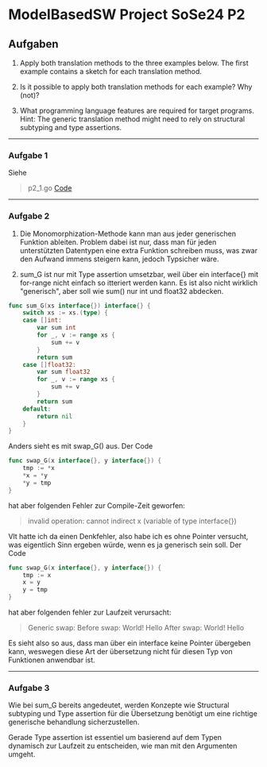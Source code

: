 # ModelBasedSW Project SoSe24 P2

## Aufgaben

1. Apply both translation methods to the three examples below. The first example contains a sketch for each translation method.

2. Is it possible to apply both translation methods for each example? Why (not)?

3. What programming language features are required for target programs. Hint: The generic translation method might need to rely on structural subtyping and type assertions.

---

### Aufgabe 1

Siehe
> p2_1.go [Code](https://github.com/R3mig/ss24_MBSW/blob/main/p2_1.go)
---

### Aufgabe 2

1. Die Monomorphization-Methode kann man aus jeder generischen Funktion ableiten. Problem dabei ist nur, dass man für jeden unterstützten Datentypen eine extra Funktion schreiben muss, was zwar den Aufwand immens steigern kann, jedoch Typsicher wäre.

2. sum_G ist nur mit Type assertion umsetzbar, weil über ein interface{} mit for-range nicht einfach so itteriert werden kann. Es ist also nicht wirklich "generisch", aber soll wie sum() nur int und float32 abdecken.

```Go
func sum_G(xs interface{}) interface{} {
	switch xs := xs.(type) {
	case []int:
		var sum int
		for _, v := range xs {
			sum += v
		}
		return sum
	case []float32:
		var sum float32
		for _, v := range xs {
			sum += v
		}
		return sum
	default:
		return nil 
	}
}
```

Anders sieht es mit swap_G() aus.
Der Code

```Go
func swap_G(x interface{}, y interface{}) {
	tmp := *x
	*x = *y
	*y = tmp
}
```

hat aber folgenden Fehler zur Compile-Zeit geworfen:
> invalid operation: cannot indirect x (variable of type interface{})

Vlt hatte ich da einen Denkfehler, also habe ich es ohne Pointer versucht, was eigentlich Sinn ergeben würde, wenn es ja generisch sein soll.
Der Code

```Go
func swap_G(x interface{}, y interface{}) {
	tmp := x
	x = y
	y = tmp
}
```

hat aber folgenden fehler zur Laufzeit verursacht:
> Generic swap:
Before swap: World! Hello
After swap: World! Hello

Es sieht also so aus, dass man über ein interface keine Pointer übergeben kann, weswegen diese Art der übersetzung nicht für diesen Typ von Funktionen anwendbar ist.

---

### Aufgabe 3

Wie bei sum_G bereits angedeutet, werden Konzepte wie Structural subtyping und Type assertion für die Übersetzung benötigt um eine richtige generische behandlung sicherzustellen.

Gerade Type assertion ist essentiel um basierend auf dem Typen dynamisch zur Laufzeit zu entscheiden, wie man mit den Argumenten umgeht.
